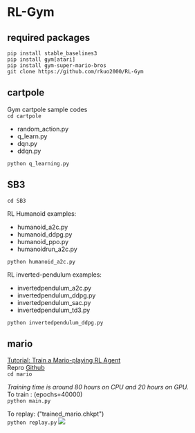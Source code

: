 # RL-Gym

## required packages
`pip install stable_baselines3`<br>
`pip install gym[atari]`<br>
`pip install gym-super-mario-bros`<br>
`git clone https://github.com/rkuo2000/RL-Gym`<br>

## cartpole 
Gym cartpole sample codes<br>
`cd cartpole`

* random_action.py
* q_learn.py
* dqn.py
* ddqn.py

`python q_learning.py`

## SB3
`cd SB3`

RL Humanoid examples:
* humanoid_a2c.py
* humanoid_ddpg.py
* humanoid_ppo.py
* humanoidrun_a2c.py

`python humanoid_a2c.py`

RL inverted-pendulum examples:
* invertedpendulum_a2c.py
* invertedpendulum_ddpg.py
* invertedpendulum_sac.py
* invertedpendulum_td3.py

`python invertedpendulum_ddpg.py`

## mario
[Tutorial: Train a Mario-playing RL Agent](https://pytorch.org/tutorials/intermediate/mario_rl_tutorial.html)<br>
Repro [Github](https://github.com/yuansongFeng/MadMario/)<br>
`cd mario`

*Training time is around 80 hours on CPU and 20 hours on GPU.*<br>
To train : (epochs=40000)<br>
`python main.py`

To replay: ("trained_mario.chkpt")<br>
`python replay.py`
![](https://pytorch.org/tutorials/_images/mario.gif)
